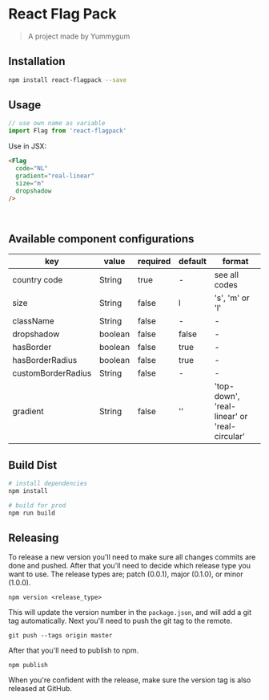 # React Flag Pack

> A project made by Yummygum

## Installation

```bash
npm install react-flagpack --save
```

## Usage
```js
// use own name as variable
import Flag from 'react-flagpack'
```

Use in JSX:
```html
<Flag
  code="NL"
  gradient="real-linear"
  size="m"
  dropshadow
/>
```
</br>

## Available component configurations

| key   | value   | required | default | format |
|-------|-------|------|------|------|
| country code |  String | true | - | see all codes |
| size |  String | false | l | 's', 'm' or 'l' |
| className |  String | false | - | - |
| dropshadow |  boolean | false | false | - |
| hasBorder |  boolean | false | true | - |
| hasBorderRadius | boolean | false | true | - |
| customBorderRadius |  String | false | - | - |
| gradient |  String | false | '' | 'top-down', 'real-linear' or 'real-circular' |


## Build Dist
```bash
# install dependencies
npm install

# build for prod
npm run build
```

## Releasing
To release a new version you'll need to make sure all changes commits are done and pushed. After that you'll need to decide which release type you want to use. The release types are; patch (0.0.1), major (0.1.0), or minor (1.0.0).
```
npm version <release_type>
```
This will update the version number in the `package.json`, and will add a git tag automatically. Next you'll need to push the git tag to the remote.
```
git push --tags origin master
```
After that you'll need to publish to npm.
```
npm publish
```

When you're confident with the release, make sure the version tag is also released at GitHub.
